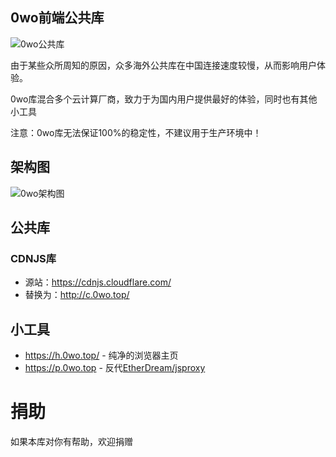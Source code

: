 ## 0wo前端公共库
![0wo公共库](http://0wo.top/image/0wo公共库.jpg)

由于某些众所周知的原因，众多海外公共库在中国连接速度较慢，从而影响用户体验。

0wo库混合多个云计算厂商，致力于为国内用户提供最好的体验，同时也有其他小工具

注意：0wo库无法保证100%的稳定性，不建议用于生产环境中！

## 架构图
![0wo架构图](http://0wo.top/image/0wo架构图.jpg)

## 公共库

### CDNJS库
- 源站：https://cdnjs.cloudflare.com/
- 替换为：http://c.0wo.top/

## 小工具

- https://h.0wo.top/ - 纯净的浏览器主页
- https://p.0wo.top  - 反代[EtherDream/jsproxy](https://github.com/EtherDream/jsproxy)

# 捐助

如果本库对你有帮助，欢迎捐赠
